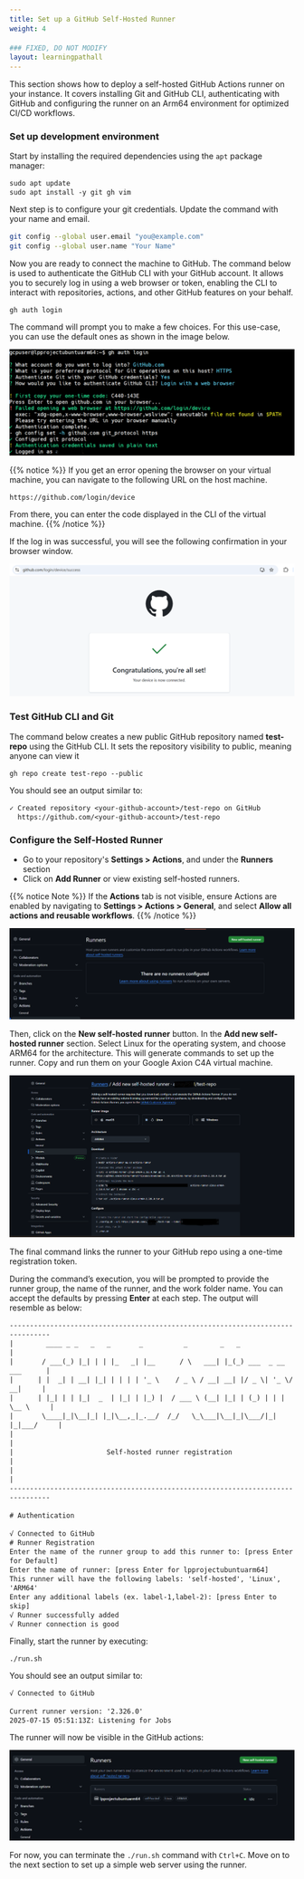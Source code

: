```yaml
---
title: Set up a GitHub Self-Hosted Runner
weight: 4

### FIXED, DO NOT MODIFY
layout: learningpathall
---
```



This section shows how to deploy a self-hosted GitHub Actions runner on your instance. It covers installing Git and GitHub CLI, authenticating with GitHub and configuring the runner on an Arm64 environment for optimized CI/CD workflows.

### Set up development environment

Start by installing the required dependencies using the `apt` package manager:

```console
sudo apt update
sudo apt install -y git gh vim
```

Next step is to configure your git credentials. Update the command with your name and email.

```bash
git config --global user.email "you@example.com"
git config --global user.name "Your Name"
```

Now you are ready to connect the machine to GitHub. The command below is used to authenticate the GitHub CLI with your GitHub account. It allows you to securely log in using a web browser or token, enabling the CLI to interact with repositories, actions, and other GitHub features on your behalf.


```console
gh auth login
```

The command will prompt you to make a few choices. For this use-case, you can use the default ones as shown in the image below.

![Login to GitHub](./images/gh-auth.png)

{{% notice %}}
If you get an error opening the browser on your virtual machine, you can navigate to the following URL on the host machine.
```
https://github.com/login/device
```
From there, you can enter the code displayed in the CLI of the virtual machine.
{{% /notice %}}

If the log in was successful, you will see the following confirmation in your browser window.

![GitHub UI](./images/login-page.png)

### Test GitHub CLI and Git

The command below creates a new public GitHub repository named **test-repo** using the GitHub CLI. It sets the repository visibility to public, meaning anyone can view it

```console
gh repo create test-repo --public
```
You should see an output similar to:
```output
✓ Created repository <your-github-account>/test-repo on GitHub
  https://github.com/<your-github-account>/test-repo
```


### Configure the Self-Hosted Runner

* Go to your repository's **Settings > Actions**, and under the **Runners** section
* Click on **Add Runner** or view existing self-hosted runners.

{{% notice Note %}}
If the **Actions** tab is not visible, ensure Actions are enabled by navigating to **Settings > Actions > General**, and select **Allow all actions and reusable workflows**.
{{% /notice %}}

![runner](./images/newsh-runner.png)

Then, click on the **New self-hosted runner** button. In the **Add new self-hosted runner** section. Select Linux for the operating system, and choose ARM64 for the architecture. This will generate commands to set up the runner. Copy and run them on your Google Axion C4A virtual machine.

![new-runner](./images/new-runner.png)

The final command links the runner to your GitHub repo using a one-time registration token.

During the command’s execution, you will be prompted to provide the runner group, the name of the runner, and the work folder name. You can accept the defaults by pressing **Enter** at each step. The output will resemble as below:

```output
--------------------------------------------------------------------------------
|        ____ _ _   _   _       _          _        _   _                      |
|       / ___(_) |_| | | |_   _| |__      / \   ___| |_(_) ___  _ __  ___      |
|      | |  _| | __| |_| | | | | '_ \    / _ \ / __| __| |/ _ \| '_ \/ __|     |
|      | |_| | | |_|  _  | |_| | |_) |  / ___ \ (__| |_| | (_) | | | \__ \     |
|       \____|_|\__|_| |_|\__,_|_.__/  /_/   \_\___|\__|_|\___/|_| |_|___/     |
|                                                                              |
|                       Self-hosted runner registration                        |
|                                                                              |
--------------------------------------------------------------------------------

# Authentication

√ Connected to GitHub
# Runner Registration
Enter the name of the runner group to add this runner to: [press Enter for Default]
Enter the name of runner: [press Enter for lpprojectubuntuarm64]
This runner will have the following labels: 'self-hosted', 'Linux', 'ARM64'
Enter any additional labels (ex. label-1,label-2): [press Enter to skip]
√ Runner successfully added
√ Runner connection is good
```

Finally, start the runner by executing:
```console
./run.sh
```
You should see an output similar to:

```output
√ Connected to GitHub

Current runner version: '2.326.0'
2025-07-15 05:51:13Z: Listening for Jobs
```
The runner will now be visible in the GitHub actions:

![final-runner](./images/final-runner.png)

For now, you can terminate the `./run.sh` command with `Ctrl+C`. Move on to the next section to set up a simple web server using the runner.
